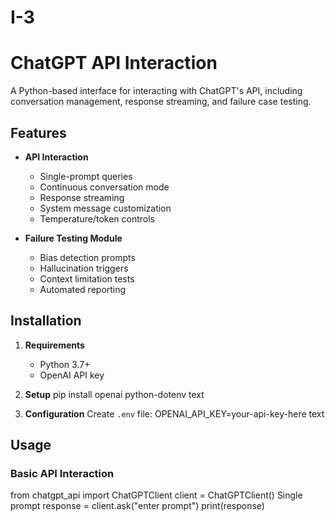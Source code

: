 # I-3

# ChatGPT API Interaction

A Python-based interface for interacting with ChatGPT's API, including conversation management, response streaming, and failure case testing.

## Features

- **API Interaction**
  - Single-prompt queries
  - Continuous conversation mode
  - Response streaming
  - System message customization
  - Temperature/token controls

- **Failure Testing Module**
  - Bias detection prompts
  - Hallucination triggers
  - Context limitation tests
  - Automated reporting

## Installation

1. **Requirements**
   - Python 3.7+
   - OpenAI API key

2. **Setup**
pip install openai python-dotenv
text

3. **Configuration**
Create `.env` file:
OPENAI_API_KEY=your-api-key-here
text

## Usage

### Basic API Interaction
from chatgpt_api import ChatGPTClient
client = ChatGPTClient()
Single prompt
response = client.ask("enter prompt")
print(response)

